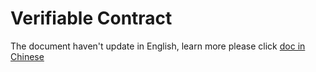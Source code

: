 # Verifiable Contract

The document haven't update in English, learn more please click [doc in Chinese](zh-cn/develop/%5bChinese-Simplified%5d-%e5%8f%af%e9%aa%8c%e8%af%81%e5%90%88%e7%ba%a6)

